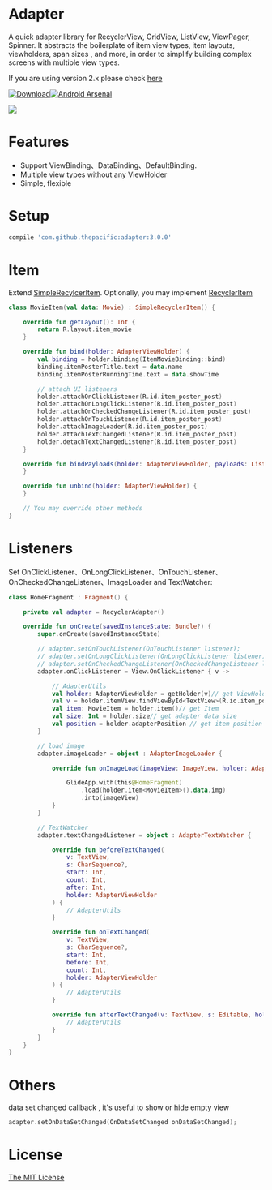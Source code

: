 # Adapter
A quick adapter library for RecyclerView, GridView, ListView, ViewPager, Spinner. It abstracts the boilerplate of item view types, item layouts, viewholders, span sizes , and more, in order to simplify building complex screens with multiple view types.

If you are using version 2.x please check [here](https://github.com/thepacific/adapter/blob/master/README-2x.md)

[![Download](https://img.shields.io/maven-central/v/com.github.thepacific/adapter.svg)](https://search.maven.org/artifact/com.github.thepacific/adapter)[![Android Arsenal](https://img.shields.io/badge/Android%20Arsenal-Adapter-green.svg?style=true)](https://android-arsenal.com/details/1/3449)

![](https://github.com/thepacific/adapter/blob/master/previews/preview0.gif)

# Features
+ Support ViewBinding、DataBinding、DefaultBinding.
+ Multiple view types without any ViewHolder
+ Simple, flexible

# Setup
```groovy
compile 'com.github.thepacific:adapter:3.0.0'
```

# Item
Extend [SimpleRecylcerItem](https://github.com/thepacific/adapter/blob/master/pacific-adapter/adapter/src/main/java/com/pacific/adapter3/SimpleRecyclerItem.kt). Optionally, you may implement [RecyclerItem](https://github.com/thepacific/adapter/blob/master/pacific-adapter/adapter/src/main/java/com/pacific/adapter3/RecyclerItem.kt)

```kotlin
class MovieItem(val data: Movie) : SimpleRecyclerItem() {

    override fun getLayout(): Int {
        return R.layout.item_movie
    }

    override fun bind(holder: AdapterViewHolder) {
        val binding = holder.binding(ItemMovieBinding::bind)
        binding.itemPosterTitle.text = data.name
        binding.itemPosterRunningTime.text = data.showTime

        // attach UI listeners
        holder.attachOnClickListener(R.id.item_poster_post)
        holder.attachOnLongClickListener(R.id.item_poster_post)
        holder.attachOnCheckedChangeListener(R.id.item_poster_post)
        holder.attachOnTouchListener(R.id.item_poster_post)
        holder.attachImageLoader(R.id.item_poster_post)
        holder.attachTextChangedListener(R.id.item_poster_post)
        holder.detachTextChangedListener(R.id.item_poster_post)
    }

    override fun bindPayloads(holder: AdapterViewHolder, payloads: List<Any>?) {
    }

    override fun unbind(holder: AdapterViewHolder) {
    }

    // You may override other methods
}
```

# Listeners
Set OnClickListener、OnLongClickListener、OnTouchListener、OnCheckedChangeListener、ImageLoader and TextWatcher:

```kotlin
class HomeFragment : Fragment() {

    private val adapter = RecyclerAdapter()

    override fun onCreate(savedInstanceState: Bundle?) {
        super.onCreate(savedInstanceState)

        // adapter.setOnTouchListener(OnTouchListener listener);
        // adapter.setOnLongClickListener(OnLongClickListener listener);
        // adapter.setOnCheckedChangeListener(OnCheckedChangeListener listener);
        adapter.onClickListener = View.OnClickListener { v ->

            // AdapterUtils
            val holder: AdapterViewHolder = getHolder(v)// get ViewHolder
            val v = holder.itemView.findViewById<TextView>(R.id.item_poster_title)// find view
            val item: MovieItem = holder.item()// get Item
            val size: Int = holder.size// get adapter data size
            val position = holder.adapterPosition // get item position
        }

        // load image
        adapter.imageLoader = object : AdapterImageLoader {

            override fun onImageLoad(imageView: ImageView, holder: AdapterViewHolder) {

                GlideApp.with(this@HomeFragment)
                    .load(holder.item<MovieItem>().data.img)
                    .into(imageView)
            }
        }

        // TextWatcher
        adapter.textChangedListener = object : AdapterTextWatcher {

            override fun beforeTextChanged(
                v: TextView,
                s: CharSequence?,
                start: Int,
                count: Int,
                after: Int,
                holder: AdapterViewHolder
            ) {
                // AdapterUtils
            }

            override fun onTextChanged(
                v: TextView,
                s: CharSequence?,
                start: Int,
                before: Int,
                count: Int,
                holder: AdapterViewHolder
            ) {
                // AdapterUtils
            }

            override fun afterTextChanged(v: TextView, s: Editable, holder: AdapterViewHolder) {
                // AdapterUtils
            }
        }
    }
}
```

# Others

data set changed callback , it's useful to show or hide empty view
```kotlin
adapter.setOnDataSetChanged(OnDataSetChanged onDataSetChanged);
```

# License  
[The MIT License ](https://opensource.org/licenses/MIT)
